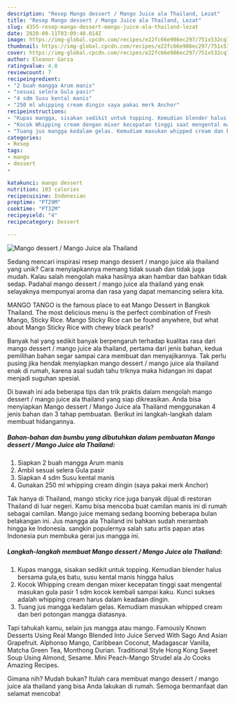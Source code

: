 ```yaml
---
description: "Resep Mango dessert / Mango Juice ala Thailand, Lezat"
title: "Resep Mango dessert / Mango Juice ala Thailand, Lezat"
slug: 4355-resep-mango-dessert-mango-juice-ala-thailand-lezat
date: 2020-09-11T03:09:40.014Z
image: https://img-global.cpcdn.com/recipes/e22fc66e986ec297/751x532cq70/mango-dessert-mango-juice-ala-thailand-foto-resep-utama.jpg
thumbnail: https://img-global.cpcdn.com/recipes/e22fc66e986ec297/751x532cq70/mango-dessert-mango-juice-ala-thailand-foto-resep-utama.jpg
cover: https://img-global.cpcdn.com/recipes/e22fc66e986ec297/751x532cq70/mango-dessert-mango-juice-ala-thailand-foto-resep-utama.jpg
author: Eleanor Garza
ratingvalue: 4.8
reviewcount: 7
recipeingredient:
- "2 buah mangga Arum manis"
- "sesuai selera Gula pasir"
- "4 sdm Susu kental manis"
- "250 ml whipping cream dingin saya pakai merk Anchor"
recipeinstructions:
- "Kupas mangga, sisakan sedikit untuk topping. Kemudian blender halus bersama gula,es batu, susu kental manis hingga halus"
- "Kocok Whipping cream dengan mixer kecepatan tinggi saat mengental masukan gula pasir 1 sdm kocok kembali sampai kaku. Kunci sukses adalah whipping cream harus dalam keadaan dingin."
- "Tuang jus mangga kedalam gelas. Kemudiam masukan whipped cream dan beri potongan mangga diatasnya."
categories:
- Resep
tags:
- mango
- dessert
- 

katakunci: mango dessert  
nutrition: 103 calories
recipecuisine: Indonesian
preptime: "PT29M"
cooktime: "PT32M"
recipeyield: "4"
recipecategory: Dessert

---
```



![Mango dessert / Mango Juice ala Thailand](https://img-global.cpcdn.com/recipes/e22fc66e986ec297/751x532cq70/mango-dessert-mango-juice-ala-thailand-foto-resep-utama.jpg)

Sedang mencari inspirasi resep mango dessert / mango juice ala thailand yang unik? Cara menyiapkannya memang tidak susah dan tidak juga mudah. Kalau salah mengolah maka hasilnya akan hambar dan bahkan tidak sedap. Padahal mango dessert / mango juice ala thailand yang enak selayaknya mempunyai aroma dan rasa yang dapat memancing selera kita.

MANGO TANGO is the famous place to eat Mango Dessert in Bangkok Thailand. The most delicious menu is the perfect combination of Fresh Mango, Sticky Rice. Mango Sticky Rice can be found anywhere, but what about Mango Sticky Rice with chewy black pearls?

Banyak hal yang sedikit banyak berpengaruh terhadap kualitas rasa dari mango dessert / mango juice ala thailand, pertama dari jenis bahan, kedua pemilihan bahan segar sampai cara membuat dan menyajikannya. Tak perlu pusing jika hendak menyiapkan mango dessert / mango juice ala thailand enak di rumah, karena asal sudah tahu triknya maka hidangan ini dapat menjadi suguhan spesial.


Di bawah ini ada beberapa tips dan trik praktis dalam mengolah mango dessert / mango juice ala thailand yang siap dikreasikan. Anda bisa menyiapkan Mango dessert / Mango Juice ala Thailand menggunakan 4 jenis bahan dan 3 tahap pembuatan. Berikut ini langkah-langkah dalam membuat hidangannya.

<!--inarticleads1-->

##### Bahan-bahan dan bumbu yang dibutuhkan dalam pembuatan Mango dessert / Mango Juice ala Thailand:

1. Siapkan 2 buah mangga Arum manis
1. Ambil sesuai selera Gula pasir
1. Siapkan 4 sdm Susu kental manis
1. Gunakan 250 ml whipping cream dingin (saya pakai merk Anchor)


Tak hanya di Thailand, mango sticky rice juga banyak dijual di restoran Thailand di luar negeri. Kamu bisa mencoba buat camilan manis ini di rumah sebagai camilan. Mango juice memang sedang booming beberapa bulan belakangan ini. Jus mangga ala Thailand ini bahkan sudah merambah hingga ke Indonesia. sangkin populernya salah satu artis papan atas Indonesia pun membuka gerai jus mangga ini. 

<!--inarticleads2-->

##### Langkah-langkah membuat Mango dessert / Mango Juice ala Thailand:

1. Kupas mangga, sisakan sedikit untuk topping. Kemudian blender halus bersama gula,es batu, susu kental manis hingga halus
1. Kocok Whipping cream dengan mixer kecepatan tinggi saat mengental masukan gula pasir 1 sdm kocok kembali sampai kaku. Kunci sukses adalah whipping cream harus dalam keadaan dingin.
1. Tuang jus mangga kedalam gelas. Kemudiam masukan whipped cream dan beri potongan mangga diatasnya.


Tapi tahukah kamu, selain jus mangga atau mango. Famously Known Desserts Using Real Mango Blended Into Juice Served With Sago And Asian Grapefruit. Alphonso Mango, Caribbean Coconut, Madagascar Vanilla, Matcha Green Tea, Monthong Durian. Traditional Style Hong Kong Sweet Soup Using Almond, Sesame. Mini Peach-Mango Strudel ala Jo Cooks Amazing Recipes. 

Gimana nih? Mudah bukan? Itulah cara membuat mango dessert / mango juice ala thailand yang bisa Anda lakukan di rumah. Semoga bermanfaat dan selamat mencoba!
